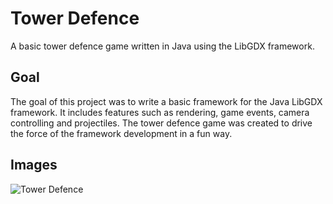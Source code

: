 # Tower Defence
A basic tower defence game written in Java using the LibGDX framework.

## Goal
The goal of this project was to write a basic framework for the Java LibGDX framework. It includes features such as rendering, game events, camera controlling and projectiles. The tower defence game was created to drive the force of the framework development in a fun way.

## Images
![Tower Defence](https://prnt.sc/u02fp5)



